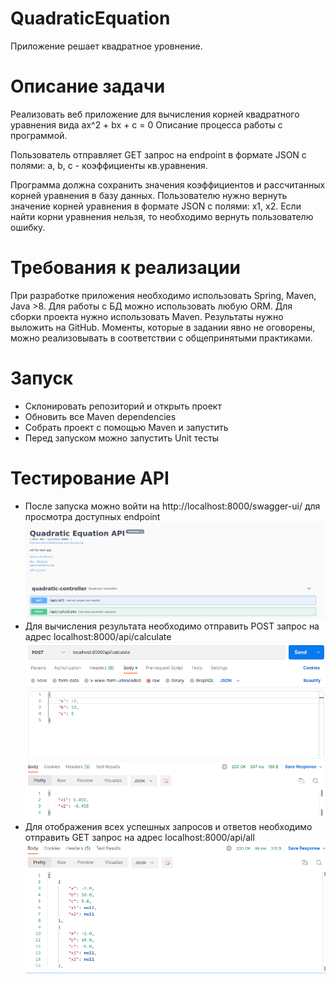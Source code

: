 # QuadraticEquation
Приложение решает квадратное уровнение.

# Описание задачи
Реализовать веб приложение для вычисления корней квадратного уравнения вида ax^2 + bx + c = 0
Описание процесса работы с программой.

Пользователь отправляет GET запрос на endpoint в формате JSON с полями: a, b, c - коэффициенты кв.уравнения.

Программа должна сохранить значения коэффициентов и рассчитанных корней уравнения в базу данных. 
Пользователю нужно вернуть значение корней уравнения в формате JSON с полями: x1, x2. 
Если найти корни уравнения нельзя, то необходимо вернуть пользователю ошибку.

# Требования к реализации

При разработке приложения необходимо использовать Spring, Maven, Java >8. Для работы с БД можно использовать любую ORM. 
Для сборки проекта нужно использовать Maven. Результаты нужно выложить на GitHub. 
Моменты, которые в задании явно не оговорены, можно реализовывать в соответствии с общепринятыми практиками. 

# Запуск

- Склонировать репозиторий и открыть проект
- Обновить все Maven dependencies
- Собрать проект с помощью Maven и запустить 
- Перед запуском можно запустить Unit тесты

# Тестирование API

- После запуска можно войти на http://localhost:8000/swagger-ui/ для просмотра доступных endpoint
  ![alt text](screenshots/swaggerscreen.png) 
- Для вычисления результата необходимо отправить POST запрос на адрес
  localhost:8000/api/calculate
  ![alt text](screenshots/postmancalculate.png) 
- Для отображения всех успешных запросов и ответов необходимо отправить GET запрос на адрес
  localhost:8000/api/all
  ![alt text](screenshots/postmanall.png) 
  

  